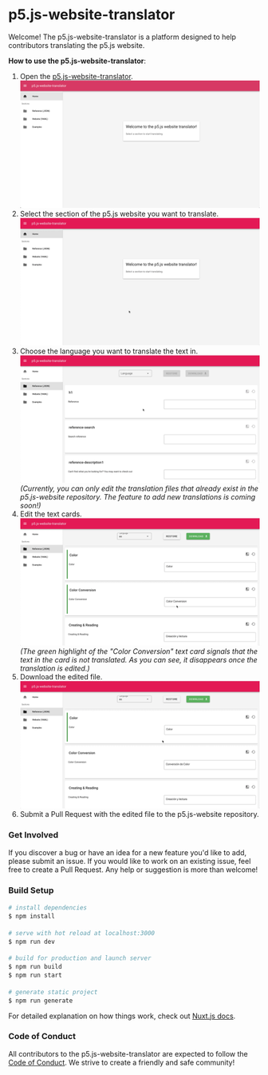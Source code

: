 # p5.js-website-translator

Welcome!
The p5.js-website-translator is a platform designed to help contributors translating the p5.js website.

**How to use the p5.js-website-translator**:
1) Open the [p5.js-website-translator](https://processing.github.io/p5.js-website-translator).
  ![p5.js-website-translator Home Page](media/homepage.png "Home Page")
2) Select the section of the p5.js website you want to translate.
  ![How to select the translation section](media/select_section.gif "Select Section")
3) Choose the language you want to translate the text in. 
  ![How to select the translation language](media/select_language.gif "Select Language")
  *(Currently, you can only edit the translation files that already exist in the p5.js-website repository. The feature to add new translations is coming soon!)*
4) Edit the text cards.
  ![How to edit the text cards](media/textcard_edit.gif "Edit text card")
  *(The green highlight of the "Color Conversion" text card signals that the text in the card is not translated. As you can see, it disappears once the translation is edited.)*
5) Download the edited file.
  ![How to download the edited file](media/download.gif "Download the file")
6) Submit a Pull Request with the edited file to the p5.js-website repository.

### Get Involved 
If you discover a bug or have an idea for a new feature you'd like to add, please submit an issue. If you would like to work on an existing issue, feel free to create a Pull Request. Any help or suggestion is more than welcome!

### Build Setup

```bash
# install dependencies
$ npm install

# serve with hot reload at localhost:3000
$ npm run dev

# build for production and launch server
$ npm run build
$ npm run start

# generate static project
$ npm run generate
```

For detailed explanation on how things work, check out [Nuxt.js docs](https://nuxtjs.org).

### Code of Conduct
All contributors to the p5.js-website-translator are expected to follow the [Code of Conduct](https://github.com/processing/p5.js/blob/main/CODE_OF_CONDUCT.md). We strive to create a friendly and safe community!
